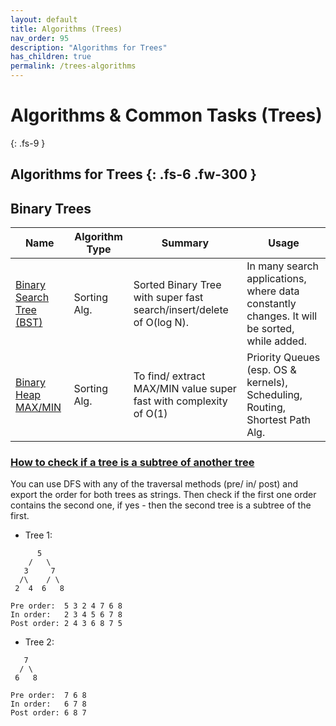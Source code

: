 ```yaml
---
layout: default
title: Algorithms (Trees)
nav_order: 95
description: "Algorithms for Trees"
has_children: true
permalink: /trees-algorithms
---
```


# Algorithms & Common Tasks (Trees)
{: .fs-9 }

Algorithms for Тrees
{: .fs-6 .fw-300 }
---

## Binary Trees
Name|Algorithm Type|Summary|Usage
---|---|---|---
[Binary Search Tree (BST)](https://iretha.github.io/data-structures-and-algorithms/binary-search-tree)|Sorting Alg.|Sorted Binary Tree with super fast search/insert/delete of O(log N).|In many search applications, where data constantly changes. It will be sorted, while added.
[Binary Heap MAX/MIN](https://iretha.github.io/data-structures-and-algorithms/binary-heap)|Sorting Alg.|To find/ extract MAX/MIN value super fast with complexity of O(1) | Priority Queues (esp. OS & kernels), Scheduling, Routing, Shortest Path Alg.

### [How to check if a tree is a subtree of another tree](https://github.com/Iretha/data-structures-and-algorithms/blob/master/test/com/smdev/algorithm/general/TreeTests.java)
You can use DFS with any of the traversal methods (pre/ in/ post) and export the order for both trees as strings.
Then check if the first one order contains the second one, if yes - then the second tree is a subtree of the first.

* Tree 1:
```
      5
    /   \
   3     7
  /\    / \
 2  4  6   8 

Pre order:  5 3 2 4 7 6 8 
In order:   2 3 4 5 6 7 8 
Post order: 2 4 3 6 8 7 5 
```

* Tree 2:
```
   7
  / \
 6   8

Pre order:  7 6 8 
In order:   6 7 8  
Post order: 6 8 7 
```